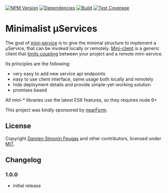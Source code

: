 [![NPM Version][npm-image]][npm-url]
[![Dependencies][david-image]][david-url]
[![Build][travis-image]][travis-url]
[![Test Coverage][coveralls-image]][coveralls-url]

# Minimalist µServices

The goal of [mini-service][mini-service-url] is to give the minimal structure to implement a µService, that can be invoked locally or remotely.
[Mini-client][mini-client-url] is a generic client that [limits coupling][distributed-monolith] between your project and a remote mini-service.

Its principles are the following:
- very easy to add new service api endpoints
- easy to use client interface, same usage both locally and remotely
- hide deployment details and provide simple-yet-working solution
- promises based

All mini-* libraries use the latest ES6 features, so they requires node 6+


This project was kindly sponsored by [nearForm][nearform].

## License

Copyright [Damien Simonin Feugas][feugy] and other contributors, licensed under [MIT](./LICENSE).

## Changelog

### 1.0.0
- initial release

[nearform]: http://nearform.com
[feugy]: https://github.com/feugy
[mini-service-url]: https://github.com/feugy/mini-service
[mini-client-url]: https://github.com/feugy/mini-client
[david-image]: https://img.shields.io/david/feugy/mini-utils.svg
[david-url]: https://david-dm.org/feugy/mini-utils
[npm-image]: https://img.shields.io/npm/v/mini-service-utils.svg
[npm-url]: https://npmjs.org/package/mini-service-utils
[travis-image]: https://api.travis-ci.org/feugy/mini-utils.svg
[travis-url]: https://travis-ci.org/feugy/mini-utils
[coveralls-image]: https://img.shields.io/coveralls/feugy/mini-utils/master.svg
[coveralls-url]: https://coveralls.io/r/feugy/mini-utils?branch=master
[distributed-monolith]: https://www.infoq.com/news/2016/02/services-distributed-monolith
